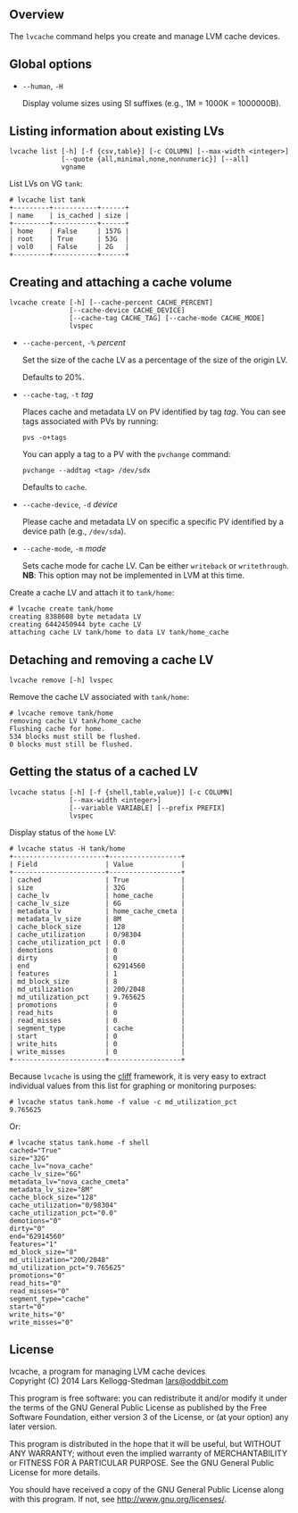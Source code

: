 ## Overview

The `lvcache` command helps you create and manage LVM cache devices.

## Global options

- `--human`, `-H`

  Display volume sizes using SI suffixes (e.g., 1M = 1000K =
  1000000B).

## Listing information about existing LVs

    lvcache list [-h] [-f {csv,table}] [-c COLUMN] [--max-width <integer>]
                 [--quote {all,minimal,none,nonnumeric}] [--all]
                 vgname

List LVs on VG `tank`:

    # lvcache list tank
    +---------+-----------+------+
    | name    | is_cached | size |
    +---------+-----------+------+
    | home    | False     | 157G |
    | root    | True      | 53G  |
    | vol0    | False     | 2G   |
    +---------+-----------+------+

## Creating and attaching a cache volume

    lvcache create [-h] [--cache-percent CACHE_PERCENT]
                   [--cache-device CACHE_DEVICE]
                   [--cache-tag CACHE_TAG] [--cache-mode CACHE_MODE]
                   lvspec

- `--cache-percent`, `-%` *percent*

  Set the size of the cache LV as a percentage of the size of the
  origin LV.

  Defaults to 20%.

- `--cache-tag`, `-t` *tag*

  Places cache and metadata LV on PV identified by tag *tag*.  You can
  see tags associated with PVs by running:

      pvs -o+tags

  You can apply a tag to a PV with the `pvchange` command:

      pvchange --addtag <tag> /dev/sdx

  Defaults to `cache`.

- `--cache-device`, `-d` *device*

  Please cache and metadata LV on specific a specific PV identified by
  a device path (e.g., `/dev/sda`).

- `--cache-mode`, `-m` *mode*

  Sets cache mode for cache LV.  Can be either `writeback` or
  `writethrough`.  **NB**: This option may not be implemented in LVM
  at this time.

Create a cache LV and attach it to `tank/home`:

    # lvcache create tank/home
    creating 8388608 byte metadata LV
    creating 6442450944 byte cache LV
    attaching cache LV tank/home to data LV tank/home_cache

## Detaching and removing a cache LV

    lvcache remove [-h] lvspec

Remove the cache LV associated with `tank/home`:

    # lvcache remove tank/home
    removing cache LV tank/home_cache
    Flushing cache for home.
    534 blocks must still be flushed.
    0 blocks must still be flushed.

## Getting the status of a cached LV

    lvcache status [-h] [-f {shell,table,value}] [-c COLUMN]
                   [--max-width <integer>]
                   [--variable VARIABLE] [--prefix PREFIX]
                   lvspec

Display status of the `home` LV:

    # lvcache status -H tank/home
    +-----------------------+------------------+
    | Field                 | Value            |
    +-----------------------+------------------+
    | cached                | True             |
    | size                  | 32G              |
    | cache_lv              | home_cache       |
    | cache_lv_size         | 6G               |
    | metadata_lv           | home_cache_cmeta |
    | metadata_lv_size      | 8M               |
    | cache_block_size      | 128              |
    | cache_utilization     | 0/98304          |
    | cache_utilization_pct | 0.0              |
    | demotions             | 0                |
    | dirty                 | 0                |
    | end                   | 62914560         |
    | features              | 1                |
    | md_block_size         | 8                |
    | md_utilization        | 200/2048         |
    | md_utilization_pct    | 9.765625         |
    | promotions            | 0                |
    | read_hits             | 0                |
    | read_misses           | 0                |
    | segment_type          | cache            |
    | start                 | 0                |
    | write_hits            | 0                |
    | write_misses          | 0                |
    +-----------------------+------------------+

Because `lvcache` is using the [cliff][] framework, it is very easy to
extract individual values from this list for graphing or monitoring
purposes:

    # lvcache status tank.home -f value -c md_utilization_pct
    9.765625

Or:

    # lvcache status tank.home -f shell
    cached="True"
    size="32G"
    cache_lv="nova_cache"
    cache_lv_size="6G"
    metadata_lv="nova_cache_cmeta"
    metadata_lv_size="8M"
    cache_block_size="128"
    cache_utilization="0/98304"
    cache_utilization_pct="0.0"
    demotions="0"
    dirty="0"
    end="62914560"
    features="1"
    md_block_size="8"
    md_utilization="200/2048"
    md_utilization_pct="9.765625"
    promotions="0"
    read_hits="0"
    read_misses="0"
    segment_type="cache"
    start="0"
    write_hits="0"
    write_misses="0"


[cliff]: http://cliff.readthedocs.org/en/latest/

## License

lvcache, a program for managing LVM cache devices  
Copyright (C) 2014 Lars Kellogg-Stedman <lars@oddbit.com>

This program is free software: you can redistribute it and/or modify
it under the terms of the GNU General Public License as published by
the Free Software Foundation, either version 3 of the License, or
(at your option) any later version.

This program is distributed in the hope that it will be useful,
but WITHOUT ANY WARRANTY; without even the implied warranty of
MERCHANTABILITY or FITNESS FOR A PARTICULAR PURPOSE.  See the
GNU General Public License for more details.

You should have received a copy of the GNU General Public License
along with this program.  If not, see <http://www.gnu.org/licenses/>.

